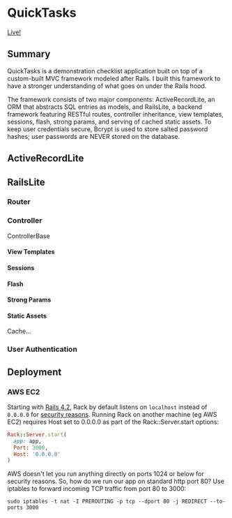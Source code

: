 # QuickTasks

[Live!][live]

## Summary

QuickTasks is a demonstration checklist application built on top of a
custom-built MVC framework modeled after Rails. I built this framework to
have a stronger understanding of what goes on under the Rails hood.

The framework consists of two major components: ActiveRecordLite, an ORM that
abstracts SQL entries as models, and RailsLite, a backend framework featuring
RESTful routes, controller inheritance, view templates, sessions, flash,
strong params, and serving of cached static assets. To keep user credentials
secure, Bcrypt is used to store salted password hashes; user passwords are NEVER
stored on the database.

## ActiveRecordLite

## RailsLite

### Router

### Controller

ControllerBase

#### View Templates

#### Sessions

#### Flash

#### Strong Params

#### Static Assets

Cache...

### User Authentication

## Deployment

### AWS EC2

Starting with [Rails 4.2][rails-4.2-notes], Rack by default listens on
`localhost` instead of `0.0.0.0` for [security reasons][rack-diff]. Running Rack
on another machine (eg AWS EC2) requires Host set to 0.0.0.0 as part of the
Rack::Server.start options:

```ruby
Rack::Server.start(
  app: app,
  Port: 3000,
  Host: '0.0.0.0'
)
```

AWS doesn't let you run anything directly on ports 1024 or below for security
reasons. So, how do we run our app on standard http port 80? Use iptables to
forward incoming TCP traffic from port 80 to 3000:

```
sudo iptables -t nat -I PREROUTING -p tcp --dport 80 -j REDIRECT --to-ports 3000
```

[live]: http://pending-url-on-amazon
[rails-4.2-notes]: http://guides.rubyonrails.org/4_2_release_notes.html#default-host-for-rails-server
[rack-diff]: https://github.com/rack/rack/commit/28b014484a8ac0bbb388e7eaeeef159598ec64fc
